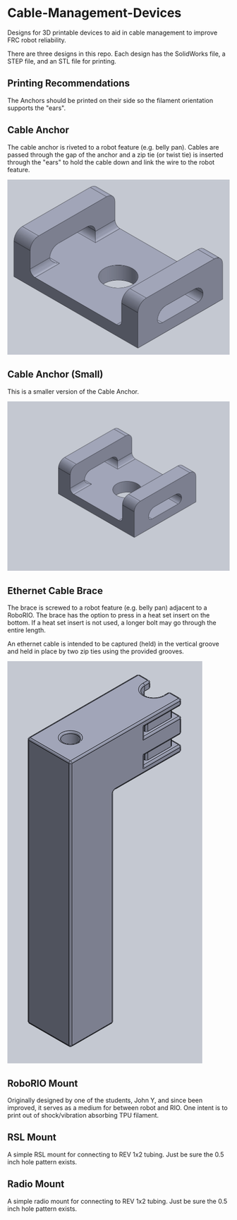 # Cable-Management-Devices

Designs for 3D printable devices to aid in cable management to improve FRC robot reliability.

There are three designs in this repo.  Each design has the SolidWorks file, a STEP file, and
an STL file for printing.

## Printing Recommendations

The Anchors should be printed on their side so the filament orientation supports the "ears".

## Cable Anchor

The cable anchor is riveted to a robot feature (e.g. belly pan). Cables are passed through
the gap of the anchor and a zip tie (or twist tie) is inserted through the "ears"
to hold the cable down and link the wire to the robot feature.

![alt text](https://github.com/2468shrm/Cable-Management-Devices/blob/main/IMAGES/ZipTieAnchor.png?raw=true)

## Cable Anchor (Small)

This is a smaller version of the Cable Anchor.

![alt text](https://github.com/2468shrm/Cable-Management-Devices/blob/main/IMAGES/ZipTieAnchorSmall.png?raw=true)

## Ethernet Cable Brace

The brace is screwed to a robot feature (e.g. belly pan) adjacent to a RoboRIO. The brace
has the option to press in a heat set insert on the bottom.  If a heat set insert is not
used, a longer bolt may go through the entire length.

An ethernet cable is intended to be captured (held) in the vertical groove and held in place
by two zip ties using the provided grooves.

![alt text](https://github.com/2468shrm/Cable-Management-Devices/blob/main/IMAGES/EthernetCableBrace.png?raw=true)

## RoboRIO Mount

Originally designed by one of the students, John Y, and since been improved, it serves
as a medium for between robot and RIO. One intent is to print out of shock/vibration absorbing
TPU filament.

## RSL Mount

A simple RSL mount for connecting to REV 1x2 tubing.  Just be sure the 0.5 inch hole pattern
exists.

## Radio Mount

A simple radio mount for connecting to REV 1x2 tubing.  Just be sure the 0.5 inch hole pattern
exists.
